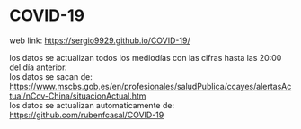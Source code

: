 # COVID-19
web link: https://sergio9929.github.io/COVID-19/  

los datos se actualizan todos los mediodías con las cifras hasta las 20:00 del día anterior.  
los datos se sacan de: https://www.mscbs.gob.es/en/profesionales/saludPublica/ccayes/alertasActual/nCov-China/situacionActual.htm  
los datos se actualizan automaticamente de: https://github.com/rubenfcasal/COVID-19
